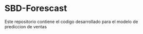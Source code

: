 # SBD-Forescast
Este repositorio contiene el codigo desarrollado para el modelo de prediccion de ventas
